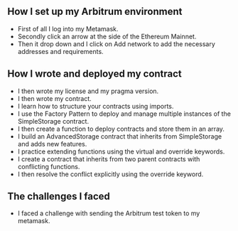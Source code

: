 ## How I set up my Arbitrum environment
- First of all I log into my Metamask.
- Secondly click an arrow at the side of the Ethereum Mainnet.
- Then it drop down and I click on Add network to add the necessary addresses and requirements.

## How I wrote and deployed my contract 
- I then wrote my  license and my pragma version.
- I then wrote my contract.
- I learn how to structure your contracts using imports.
- I use the Factory Pattern to deploy and manage multiple instances of the SimpleStorage contract.
- I then create a function to deploy contracts and store them in an array.
- I build an AdvancedStorage contract that inherits from SimpleStorage and adds new features.
- I practice extending functions using the virtual and override keywords.
- I create a contract that inherits from two parent contracts with conflicting functions.
- I then resolve the conflict explicitly using the override keyword.




## The challenges I faced
- I faced a challenge with sending the Arbitrum test token to my metamask.
  
